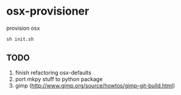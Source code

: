 osx-provisioner
==============

provision osx

````
sh init.sh
````

## TODO

1. finish refactoring osx-defaults
2. port mkpy stuff to python package
3. gimp (http://www.gimp.org/source/howtos/gimp-git-build.html)
